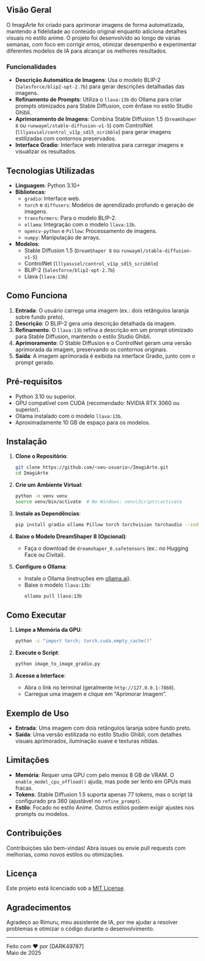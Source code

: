 ## Visão Geral
O ImagiArte foi criado para aprimorar imagens de forma automatizada, mantendo a fidelidade ao conteúdo original enquanto adiciona detalhes visuais no estilo anime. O projeto foi desenvolvido ao longo de várias semanas, com foco em corrigir erros, otimizar desempenho e experimentar diferentes modelos de IA para alcançar os melhores resultados.

### Funcionalidades
- **Descrição Automática de Imagens**: Usa o modelo BLIP-2 (`Salesforce/blip2-opt-2.7b`) para gerar descrições detalhadas das imagens.
- **Refinamento de Prompts**: Utiliza o `llava:13b` do Ollama para criar prompts otimizados para Stable Diffusion, com ênfase no estilo Studio Ghibli.
- **Aprimoramento de Imagens**: Combina Stable Diffusion 1.5 (`DreamShaper 8` ou `runwayml/stable-diffusion-v1-5`) com ControlNet (`lllyasviel/control_v11p_sd15_scribble`) para gerar imagens estilizadas com contornos preservados.
- **Interface Gradio**: Interface web interativa para carregar imagens e visualizar os resultados.

## Tecnologias Utilizadas

- **Linguagem**: Python 3.10+
- **Bibliotecas**:
  - `gradio`: Interface web.
  - `torch` e `diffusers`: Modelos de aprendizado profundo e geração de imagens.
  - `transformers`: Para o modelo BLIP-2.
  - `ollama`: Integração com o modelo `llava:13b`.
  - `opencv-python` e `Pillow`: Processamento de imagens.
  - `numpy`: Manipulação de arrays.
- **Modelos**:
  - Stable Diffusion 1.5 (`DreamShaper 8` ou `runwayml/stable-diffusion-v1-5`)
  - ControlNet (`lllyasviel/control_v11p_sd15_scribble`)
  - BLIP-2 (`Salesforce/blip2-opt-2.7b`)
  - Llava (`llava:13b`)

## Como Funciona

1. **Entrada**: O usuário carrega uma imagem (ex.: dois retângulos laranja sobre fundo preto).
2. **Descrição**: O BLIP-2 gera uma descrição detalhada da imagem.
3. **Refinamento**: O `llava:13b` refina a descrição em um prompt otimizado para Stable Diffusion, mantendo o estilo Studio Ghibli.
4. **Aprimoramento**: O Stable Diffusion e o ControlNet geram uma versão aprimorada da imagem, preservando os contornos originais.
5. **Saída**: A imagem aprimorada é exibida na interface Gradio, junto com o prompt gerado.

## Pré-requisitos

- Python 3.10 ou superior.
- GPU compatível com CUDA (recomendado: NVIDIA RTX 3060 ou superior).
- Ollama instalado com o modelo `llava:13b`.
- Aproximadamente 10 GB de espaço para os modelos.

## Instalação

1. **Clone o Repositório**:
   ```bash
   git clone https://github.com/<seu-usuario>/ImagiArte.git
   cd ImagiArte
   ```

2. **Crie um Ambiente Virtual**:
   ```bash
   python -m venv venv
   source venv/bin/activate  # No Windows: venv\Scripts\activate
   ```

3. **Instale as Dependências**:
   ```bash
   pip install gradio ollama Pillow torch torchvision torchaudio --index-url https://download.pytorch.org/whl/cu121 diffusers transformers opencv-python numpy
   ```

4. **Baixe o Modelo DreamShaper 8 (Opcional)**:
   - Faça o download de `dreamshaper_8.safetensors` (ex.: no Hugging Face ou Civitai).

5. **Configure o Ollama**:
   - Instale o Ollama (instruções em [ollama.ai](https://ollama.ai)).
   - Baixe o modelo `llava:13b`:
     ```bash
     ollama pull llava:13b
     ```

## Como Executar

1. **Limpe a Memória da GPU**:
   ```bash
   python -c "import torch; torch.cuda.empty_cache()"
   ```

2. **Execute o Script**:
   ```bash
   python image_to_image_gradio.py
   ```

3. **Acesse a Interface**:
   - Abra o link no terminal (geralmente `http://127.0.0.1:7860`).
   - Carregue uma imagem e clique em "Aprimorar Imagem".

## Exemplo de Uso

- **Entrada**: Uma imagem com dois retângulos laranja sobre fundo preto.
- **Saída**: Uma versão estilizada no estilo Studio Ghibli, com detalhes visuais aprimorados, iluminação suave e texturas nítidas.

## Limitações

- **Memória**: Requer uma GPU com pelo menos 8 GB de VRAM. O `enable_model_cpu_offload()` ajuda, mas pode ser lento em GPUs mais fracas.
- **Tokens**: Stable Diffusion 1.5 suporta apenas 77 tokens, mas o script tá configurado pra 360 (ajustável no `refine_prompt`).
- **Estilo**: Focado no estilo Anime. Outros estilos podem exigir ajustes nos prompts ou modelos.

## Contribuições

Contribuições são bem-vindas! Abra issues ou envie pull requests com melhorias, como novos estilos ou otimizações.

## Licença

Este projeto está licenciado sob a [MIT License](LICENSE).

## Agradecimentos

Agradeço ao Rimuru, meu assistente de IA, por me ajudar a resolver problemas e otimizar o código durante o desenvolvimento.

---

Feito com ❤️ por [DARK49787]  
Maio de 2025